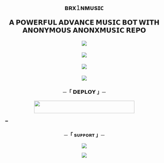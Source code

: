<h2 align="center">
 
ʙʀx𝟷ɴᴍᴜsɪᴄ 


<p align="center">
 𝗔 𝗣𝗢𝗪𝗘𝗥𝗙𝗨𝗟 𝗔𝗗𝗩𝗔𝗡𝗖𝗘 𝗠𝗨𝗦𝗜𝗖 𝗕𝗢𝗧 𝗪𝗜𝗧𝗛 𝗔𝗡𝗢𝗡𝗬𝗠𝗢𝗨𝗦 𝗔𝗡𝗢𝗡𝗫𝗠𝗨𝗦𝗜𝗖 𝗥𝗘𝗣𝗢 </p>

   

<p align="center">
  <img src="https://telegra.ph/file/56d1760224589ee370186.jpg">
</p>

[<img src="https://github.com/mrxbroken011/brokenxnetwork/blob/master/resources/hr.gif"/>](https://github.com/mrxbroken011)

</p>

<p align="center">
  <img src="https://telegra.ph/file/36be820a8775f0bfc773e.jpg">
</p>

[<img src="https://github.com/mrxbroken011/brokenxnetwork/blob/master/resources/hr.gif"/>](https://github.com/mrxbroken011)

<h3 align="center">
    ─「 𝗗𝗘𝗣𝗟𝗢𝗬 」─
 <p align="center"><a href="https://dashboard.heroku.com/new?template=https://github.com/ZealBots07/Brx1nMusic"> <img src="https://img.shields.io/badge/HEROKU DEPLOY KARLO%20%20-black?style=for-the-badge&logo=MRXBROKEN" width="320" height="40"/></a></p>   
</h3>
━

<h3 align="center">
    ─「 sᴜᴩᴩᴏʀᴛ 」─
</h3>

<p align="center">
<a href="https://telegram.me/aboutbrokenx"><img src="https://img.shields.io/badge/-Support%20Group-blue.svg?style=for-the-badge&logo=Telegram"></a>
</p>

<p align="center">
<a href="https://telegram.me/aboutbrokenx"><img src="https://img.shields.io/badge/-Support%20Channel-blue.svg?style=for-the-badge&logo=Telegram"></a>
</p>
